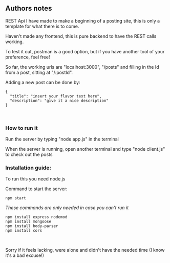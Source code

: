 ## Authors notes
REST Api I have made to make a beginning of a posting site, this is only a template for what there is to come.

Haven't made any frontend, this is pure backend to have the REST calls working.

To test it out, postman is a good option, but if you have another tool of your preference, feel free!

So far, the working urls are "localhost:3000", "/posts" and filling in the Id from a post, sitting at "/:postId".

Adding a new post can be done by:
```
{
  "title": "insert your flavor text here",
  "description": "give it a nice description"
}
```
<br>

### How to run it
Run the server by typing "node app.js" in the terminal

When the server is running, open another terminal and type "node client.js" to check out the posts



### Installation guide:

To run this you need node.js

Command to start the server:
```
npm start
```

*These commands are only needed in case you can't run it*
```
npm install express nodemod
npm install mongoose
npm install body-parser
npm install cors
```
<br>

Sorry if it feels lacking, were alone and didn't have the needed time (I know it's a bad excuse!)
